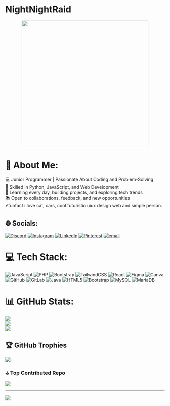 ###  
  # NightNightRaid
<div align="center">
  <img height="400" src="https://i.pinimg.com/originals/40/ab/84/40ab8469396d0e76483b56812aad6c84.gif"/>
</div>

# 💫 About Me:
💻 Junior Programmer | Passionate About Coding and Problem-Solving <br>🌟 Skilled in Python, JavaScript, and Web Development <br>🚀 Learning every day, building projects, and exploring tech trends <br>📚 Open to collaborations, feedback, and new opportunities <br>⚡funfact i love cat, cars, cool futuristic uiux design web and simple person.


## 🌐 Socials:
[![Discord](https://img.shields.io/badge/Discord-%237289DA.svg?logo=discord&logoColor=white)](https://discord.gg/madhanr07_64184) [![Instagram](https://img.shields.io/badge/Instagram-%23E4405F.svg?logo=Instagram&logoColor=white)](https://instagram.com/madhanr810) [![LinkedIn](https://img.shields.io/badge/LinkedIn-%230077B5.svg?logo=linkedin&logoColor=white)](https://linkedin.com/in/m_Mr) [![Pinterest](https://img.shields.io/badge/Pinterest-%23E60023.svg?logo=Pinterest&logoColor=white)](https://pinterest.com/Madh_R) [![email](https://img.shields.io/badge/Email-D14836?logo=gmail&logoColor=white)](mailto:ramadhangr00@gmail.com) 

# 💻 Tech Stack:
![JavaScript](https://img.shields.io/badge/javascript-%23323330.svg?style=for-the-badge&logo=javascript&logoColor=%23F7DF1E) ![PHP](https://img.shields.io/badge/php-%23777BB4.svg?style=for-the-badge&logo=php&logoColor=white) ![Bootstrap](https://img.shields.io/badge/bootstrap-%238511FA.svg?style=for-the-badge&logo=bootstrap&logoColor=white) ![TailwindCSS](https://img.shields.io/badge/tailwindcss-%2338B2AC.svg?style=for-the-badge&logo=tailwind-css&logoColor=white) ![React](https://img.shields.io/badge/react-%2320232a.svg?style=for-the-badge&logo=react&logoColor=%2361DAFB) ![Figma](https://img.shields.io/badge/figma-%23F24E1E.svg?style=for-the-badge&logo=figma&logoColor=white) ![Canva](https://img.shields.io/badge/Canva-%2300C4CC.svg?style=for-the-badge&logo=Canva&logoColor=white) ![GitHub](https://img.shields.io/badge/github-%23121011.svg?style=for-the-badge&logo=github&logoColor=white) ![GitLab](https://img.shields.io/badge/gitlab-%23181717.svg?style=for-the-badge&logo=gitlab&logoColor=white) ![Java](https://img.shields.io/badge/java-%23ED8B00.svg?style=for-the-badge&logo=openjdk&logoColor=white) ![HTML5](https://img.shields.io/badge/html5-%23E34F26.svg?style=for-the-badge&logo=html5&logoColor=white) ![Bootstrap](https://img.shields.io/badge/bootstrap-%238511FA.svg?style=for-the-badge&logo=bootstrap&logoColor=white) ![MySQL](https://img.shields.io/badge/mysql-4479A1.svg?style=for-the-badge&logo=mysql&logoColor=white) ![MariaDB](https://img.shields.io/badge/MariaDB-003545?style=for-the-badge&logo=mariadb&logoColor=white)
# 📊 GitHub Stats:
![](https://github-readme-stats.vercel.app/api?username=Ramadhan930&theme=neon&hide_border=true&include_all_commits=true&count_private=true)<br/>
![](https://nirzak-streak-stats.vercel.app/?user=Ramadhan930&theme=neon&hide_border=true)<br/>
![](https://github-readme-stats.vercel.app/api/top-langs/?username=Ramadhan930&theme=neon&hide_border=true&include_all_commits=true&count_private=true&layout=compact)

## 🏆 GitHub Trophies
![](https://github-profile-trophy.vercel.app/?username=Ramadhan930&theme=neon&no-frame=false&no-bg=true&margin-w=4)

### 🔝 Top Contributed Repo
![](https://github-contributor-stats.vercel.app/api?username=Ramadhan930&limit=5&theme=dark&combine_all_yearly_contributions=true)

---
[![](https://visitcount.itsvg.in/api?id=Ramadhan930&icon=3&color=6)](https://visitcount.itsvg.in)

<!-- Proudly created with GPRM ( https://gprm.itsvg.in ) -->
